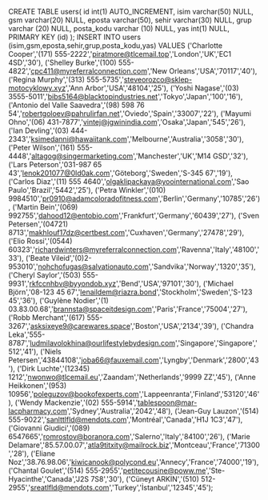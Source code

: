 CREATE TABLE users(
	id int(1) AUTO_INCREMENT,
    isim varchar(50) NULL,
    gsm varchar(20) NULL,
    eposta varchar(50),
    sehir varchar(30) NULL,
    grup varchar (20) NULL,
    posta_kodu varchar (10) NULL,
    yas int(1) NULL,
    PRIMARY KEY (id)
);
INSERT INTO users (isim,gsm,eposta,sehir,grup,posta_kodu,yas) VALUES
('Charlotte Cooper','(171) 555-2222','piratmore@tlcemail.top','London','UK','EC1 4SD','30'),
('Shelley Burke','(100) 555-4822','cpc411@myreferralconnection.com','New Orleans','USA','70117','40'),
('Regina Murphy','(313) 555-5735','steveorozco@sklep-motocyklowy.xyz','Ann Arbor','USA','48104','25'),
('Yoshi Nagase','(03) 3555-5011','bibs5164@blacktopindustries.net','Tokyo','Japan','100','16'),
('Antonio del Valle Saavedra','(98) 598 76 54','robertgoloev@pahrulirfan.net','Oviedo','Spain','33007','22'),
('Mayumi Ohno','(06) 431-7877','vintej@jgwinindia.com','Osaka','Japan','545','26'),
('Ian Devling','(03) 444-2343','ksimedanni@hawaiitank.com','Melbourne','Australia','3058','30'),
('Peter Wilson','(161) 555-4448','altagog@singermarketing.com','Manchester','UK','M14 GSD','32'),
('Lars Peterson','031-987 65 43','lenok201077@0ld0ak.com','Göteborg','Sweden','S-345 67','19'),
('Carlos Diaz','(11) 555 4640','olgaklipackaya@yoointernational.com','Sao Paulo','Brazil','5442','25'),
('Petra Winkler','(010) 9984510','pr0910@adamcoloradofitness.com','Berlin','Germany','10785','26'),
('Martin Bein','(069) 992755','dahood12@entobio.com','Frankfurt','Germany','60439','27'),
('Sven Petersen','(04721) 8713','makhlouf17dz@certbest.com','Cuxhaven','Germany','27478','29'),
('Elio Rossi','(0544) 60323','richardwinters@myreferralconnection.com','Ravenna','Italy','48100','33'),
('Beate Vileid','(0)2-953010','nohchofugas@salvationauto.com','Sandvika','Norway','1320','35'),
('Cheryl Saylor','(503) 555-9931','rkfccnhbv@byyondob.xyz','Bend','USA','97101','30'),
('Michael Björn','08-123 45 67','lenaildem@riazra.bond','Stockholm','Sweden','S-123 45','36'),
('Guylène Nodier','(1) 03.83.00.68','brannsta@spaceitdesign.com','Paris','France','75004','27'),
('Robb Merchant','(617) 555-3267','asksixeye9@carewares.space','Boston','USA','2134','39'),
('Chandra Leka','555-8787','ludmilavolokhina@ourlifestylebydesign.com','Singapore','Singapore','512','41'),
('Niels Petersen','43844108','joba66@fauxemail.com','Lyngby','Denmark','2800','43'),
('Dirk Luchte','(12345) 1212','nwonwo@tlcemail.eu','Zaandam','Netherlands','9999 ZZ','45'),
('Anne Heikkonen','(953) 10956','poleguzov@bookofexperts.com','Lappeenranta','Finland','53120','46'),
('Wendy Mackenzie','(02) 555-5914','tablespoon@mar-lacpharmacy.com','Sydney','Australia','2042','48'),
('Jean-Guy Lauzon','(514) 555-9022','sanlttlfld@mendots.com','Montréal','Canada','H1J 1C3','47'),
('Giovanni Giudici','(089) 6547665','romrostov@boranora.com','Salerno','Italy','84100','26'),
('Marie Delamare','85.57.00.07','atla9titxity@mailrock.biz','Montceau','France','71300','28'),
('Eliane Noz','38.76.98.06','kiwicanook@polycond.eu','Annecy','France','74000','19'),
('Chantal Goulet','(514) 555-2955','petitecousine@poww.me','Ste-Hyacinthe','Canada','J2S 7S8','30'),
('Cüneyt ARKIN','(510) 512-2955','sreatlfld@mendots.com','Turkey','İstanbul','12345','45');

